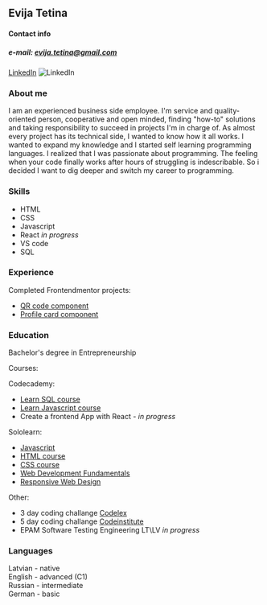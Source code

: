 ## Evija Tetina
#### Contact info
##### e-mail: evija.tetina@gmail.com
[LinkedIn](https://www.linkedin.com/in/evija-t%C4%93ti%C5%86a-a23986190/)  ![LinkedIn](https://upload.wikimedia.org/wikipedia/commons/8/81/LinkedIn_icon.svg)

### About me
I am an experienced business side employee. I'm service and quality-oriented person, cooperative and open minded, finding "how-to" solutions and taking responsibility to succeed in projects I'm in charge of. As almost every project has its technical side, I wanted to know how it all works. I wanted to expand my knowledge and I started self learning programming languages. I realized that I was passionate about programming. The feeling when your code finally works after hours of struggling is indescribable. So i decided I want to dig deeper and switch my career to programming. 

### Skills
-   HTML
-   CSS
-   Javascript
-   React *in progress*
-   VS code
-   SQL

### Experience
Completed Frontendmentor projects:
-   [QR code component](https://github.com/Evitee/QR-code-component)
-   [Profile card component](https://github.com/Evitee/profile-card-component-main)

### Education 
Bachelor's degree in Entrepreneurship

Courses:

Codecademy:
-   [Learn SQL course](https://www.codecademy.com/profiles/tag6571047010/certificates/042a4e5884e3eb6ea1f2a12be6abb851)
-   [Learn Javascript course](https://www.codecademy.com/profiles/tag6571047010/certificates/705dcb15de0da4dd9d9fc4f3274b430e)
-   Create a frontend App with React - *in progress*

Sololearn:
-   [Javascript](https://www.sololearn.com/Certificate/CT-R8SAI2OZ/png)
-   [HTML course](https://www.sololearn.com/Certificate/CT-XSIGIE88/jpg)
-   [CSS course](https://www.sololearn.com/Certificate/CT-IO1EYVAO/jpg)
-   [Web Development Fundamentals](https://www.sololearn.com/Certificate/CT-D4D0VNHJ/jpg)
-   [Responsive Web Design](https://www.sololearn.com/Certificate/CT-TGYXOFHQ/jpg)

Other:
-   3 day coding challange [Codelex](https://www.codelex.io/bezmaksas-programmesanas-kursi)
-   5 day coding challange [Codeinstitute](https://codeinstitute.net/global/)
-   EPAM Software Testing  Engineering  LT\LV *in progress*

### Languages

Latvian - native  
English - advanced (C1)  
Russian - intermediate  
German - basic  
